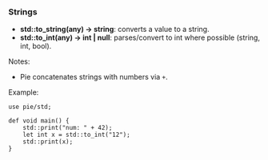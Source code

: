 ### Strings

- **std::to_string(any) -> string**: converts a value to a string.
- **std::to_int(any) -> int | null**: parses/convert to int where possible (string, int, bool).

Notes:

- Pie concatenates strings with numbers via `+`.

Example:

```pie
use pie/std;

def void main() {
    std::print("num: " + 42);
    let int x = std::to_int("12");
    std::print(x);
}
```
